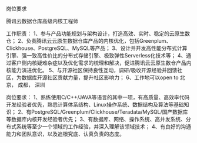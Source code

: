 

岗位要求

腾讯云数据仓库高级内核工程师

工作职责：
1、参与产品功能规划与架构设计，打造高效、实时、稳定的云原生数仓；
2、负责腾讯云云原生数据仓库产品的内核优化，包括Greenplum、Clickhouse、PostgreSQL、MySQL等产品；
3、设计并开发高性能分布式计算引擎、强一致高性价比的分布式存储引擎、极致弹性Serverless化技术等；
4、通过客户侧内核疑难杂症以及优化需求的梳理和解决，促进腾讯云云原生数仓产品内核能力演进优化。
5、与开源社区保持良性互动，调研/吸收开源经验并回馈社区，为数据库开源社区贡献力量，提升社区影响力；
6、工作地可以open to 北京， 成都， 深圳

岗位要求： 
1、熟练使用C/C++/JAVA等语言的其中一项，有高质量、高效率代码开发经验者优先，熟悉计算体系结构、Linux操作系统、数据结构及算法等基础知识；
2、有PostgreSQL/Greenplum/Clickhouse/Teradata/MySQL/国产数据库等数据库内核开发经验者优先；
3、有数据库、网络、操作系统、高并发系统、分布式系统等至少一个领域的工作经验，并深入理解该领域技术；
4、有良好的沟通能力和团队意识，以及追根究底、认真负责的态度。















